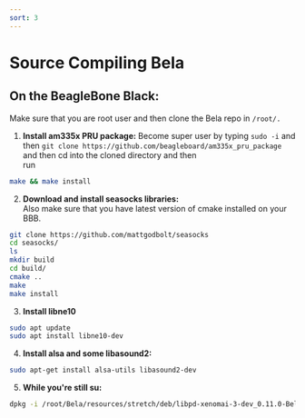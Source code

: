 ```yaml
---
sort: 3
---
```


# Source Compiling Bela

## On the BeagleBone Black:

Make sure that you are root user and then clone the Bela repo in ``/root/.``

1. **Install am335x PRU package:** Become super user by typing ``sudo -i`` and then ``git clone https://github.com/beagleboard/am335x_pru_package`` and then cd into the cloned directory and then <br>
run
```sh
make && make install
```

2. **Download and install seasocks libraries:** <br>
Also make sure that you have latest version of cmake installed on your BBB.
```sh
git clone https://github.com/mattgodbolt/seasocks
cd seasocks/
ls
mkdir build
cd build/
cmake ..
make
make install
```
3. **Install libne10**
```sh
sudo apt update
sudo apt install libne10-dev
```

4. **Install alsa and some libasound2:**
```sh
sudo apt-get install alsa-utils libasound2-dev
```

5. **While you're still su:**
```sh
dpkg -i /root/Bela/resources/stretch/deb/libpd-xenomai-3-dev_0.11.0-Bela-1_armhf.deb
```
